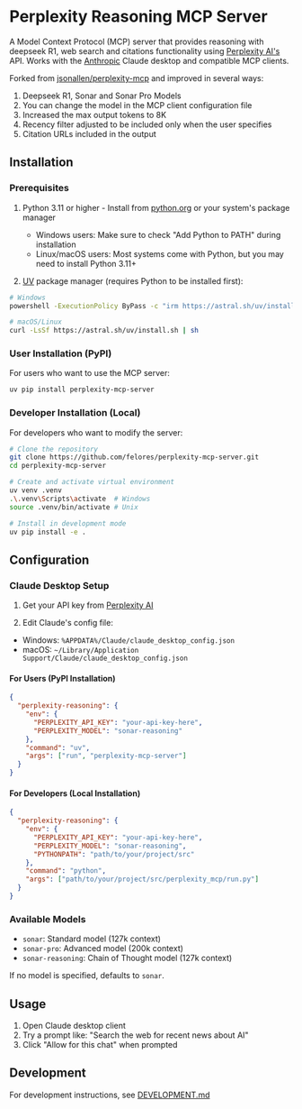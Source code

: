 # Perplexity Reasoning MCP Server

A Model Context Protocol (MCP) server that provides reasoning with deepseek R1, web search and citations functionality using [Perplexity AI's](https://www.perplexity.ai/) API. Works with the [Anthropic](https://www.anthropic.com/news/model-context-protocol) Claude desktop and compatible MCP clients.

Forked from [jsonallen/perplexity-mcp](https://github.com/jsonallen/perplexity-mcp) and improved in several ways: 

1. Deepseek R1, Sonar and Sonar Pro Models  
2. You can change the model in the MCP client configuration file  
3. Increased the max output tokens to 8K  
4. Recency filter adjusted to be included only when the user specifies  
5. Citation URLs included in the output  

## Installation

### Prerequisites

1. Python 3.11 or higher - Install from [python.org](https://www.python.org/downloads/) or your system's package manager
   - Windows users: Make sure to check "Add Python to PATH" during installation
   - Linux/macOS users: Most systems come with Python, but you may need to install Python 3.11+

2. [UV](https://github.com/astral-sh/uv) package manager (requires Python to be installed first):
```bash
# Windows
powershell -ExecutionPolicy ByPass -c "irm https://astral.sh/uv/install.ps1 | iex"

# macOS/Linux
curl -LsSf https://astral.sh/uv/install.sh | sh
```

### User Installation (PyPI)

For users who want to use the MCP server:

```bash
uv pip install perplexity-mcp-server
```

### Developer Installation (Local)

For developers who want to modify the server:

```bash
# Clone the repository
git clone https://github.com/felores/perplexity-mcp-server.git
cd perplexity-mcp-server

# Create and activate virtual environment
uv venv .venv
.\.venv\Scripts\activate  # Windows
source .venv/bin/activate # Unix

# Install in development mode
uv pip install -e .
```

## Configuration

### Claude Desktop Setup

1. Get your API key from [Perplexity AI](https://www.perplexity.ai/settings/api)

2. Edit Claude's config file:
- Windows: `%APPDATA%/Claude/claude_desktop_config.json`
- macOS: `~/Library/Application Support/Claude/claude_desktop_config.json`

#### For Users (PyPI Installation)
```json
{
  "perplexity-reasoning": {
    "env": {
      "PERPLEXITY_API_KEY": "your-api-key-here",
      "PERPLEXITY_MODEL": "sonar-reasoning"
    },
    "command": "uv",
    "args": ["run", "perplexity-mcp-server"]
  }
}
```

#### For Developers (Local Installation)
```json
{
  "perplexity-reasoning": {
    "env": {
      "PERPLEXITY_API_KEY": "your-api-key-here",
      "PERPLEXITY_MODEL": "sonar-reasoning",
      "PYTHONPATH": "path/to/your/project/src"
    },
    "command": "python",
    "args": ["path/to/your/project/src/perplexity_mcp/run.py"]
  }
}
```

### Available Models

- `sonar`: Standard model (127k context)
- `sonar-pro`: Advanced model (200k context)
- `sonar-reasoning`: Chain of Thought model (127k context)

If no model is specified, defaults to `sonar`.

## Usage

1. Open Claude desktop client
2. Try a prompt like: "Search the web for recent news about AI"
3. Click "Allow for this chat" when prompted

## Development

For development instructions, see [DEVELOPMENT.md](DEVELOPMENT.md)
